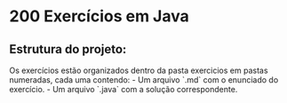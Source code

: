 <h1>200 Exercícios em Java</h1>
<h2>Estrutura do projeto: </h2>
<p>
Os exercícios estão organizados dentro da pasta exercicios em pastas numeradas, cada uma contendo:
- Um arquivo `.md` com o enunciado do exercício.
- Um arquivo `.java` com a solução correspondente.
</p>
